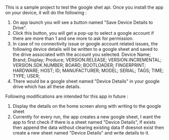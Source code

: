 This is a sample project to test the google shet api. Once you install the app on your device, it will do the following :
1. On app launch you will see a button named "Save Device Details to Drive". 
2. Click this button, you will get a pop-up to select a google account if there are more than 1 and one more to ask for permission.
3. In case of no connectivity issue or google account related issues, the following device details will be written to a google sheet and saved 
to the drive associated with the account you selected.
Device Name;
Brand;
Display;
Produce;
VERSION.RELEASE;
VERSION.INCREMENTAL;
VERSION.SDK.NUMBER;
BOARD;
BOOTLOADER;
FINGERPRINT;
HARDWARE;
HOST;
ID;
MANUFACTURER;
MODEL;
SERIAL;
TAGS;
TIME;
TYPE;
USER;
4. There would be a google sheet named "Device Details" in your google drive which has all these details.

Following modifications are intended for this app in future :
1. Display the details on the home screen along with writing to the google sheet
2. Currently for every run, the app creates a new google sheet, I want the app to first check if there is a sheet named "Device Details",
If exists then append the data without clearing existing data
If doesnot exist then create a new sheet named "Device Details" and write details to it.


